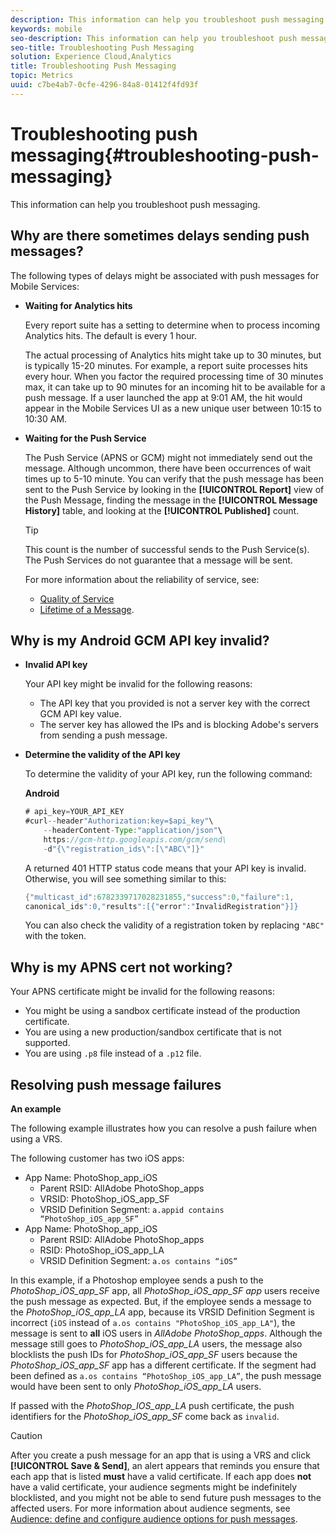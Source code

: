 ```yaml
---
description: This information can help you troubleshoot push messaging.
keywords: mobile
seo-description: This information can help you troubleshoot push messaging.
seo-title: Troubleshooting Push Messaging
solution: Experience Cloud,Analytics
title: Troubleshooting Push Messaging
topic: Metrics
uuid: c7be4ab7-0cfe-4296-84a8-01412f4fd93f
---
```


# Troubleshooting push messaging{#troubleshooting-push-messaging}

This information can help you troubleshoot push messaging.

## Why are there sometimes delays sending push messages?

The following types of delays might be associated with push messages for Mobile Services:

* **Waiting for Analytics hits**
  
  Every report suite has a setting to determine when to process incoming Analytics hits. The default is every 1 hour. 
  
    The actual processing of Analytics hits might take up to 30 minutes, but is typically 15-20 minutes. For example, a report suite processes hits every hour. When you factor the required processing time of 30 minutes max, it can take up to 90 minutes for an incoming hit to be available for a push message. If a user launched the app at 9:01 AM, the hit would appear in the Mobile Services UI as a new unique user between 10:15 to 10:30 AM.  

* **Waiting for the Push Service** 
  
  The Push Service (APNS or GCM) might not immediately send out the message. Although uncommon, there have been occurrences of wait times up to 5-10 minute. You can verify that the push message has been sent to the Push Service by looking in the **[!UICONTROL Report]** view of the Push Message, finding the message in the **[!UICONTROL Message History]** table, and looking at the **[!UICONTROL Published]** count. 
  
  >[!TIP]
  >
  >This count is the number of successful sends to the Push Service(s). The Push Services do not guarantee that a message will be sent. 

  For more information about the reliability of service, see:

  * [Quality of Service](https://developer.apple.com/library/content/documentation/NetworkingInternet/Conceptual/RemoteNotificationsPG/APNSOverview.html#//apple_ref/doc/uid/TP40008194-CH8-SW5l) 
  * [Lifetime of a Message](https://developers.google.com/cloud-messaging/concept-options#lifetime).

## Why is my Android GCM API key invalid?

* **Invalid API key**
  
  Your API key might be invalid for the following reasons: 
  
  * The API key that you provided is not a server key with the correct GCM API key value.
  * The server key has allowed the IPs and is blocking Adobe's servers from sending a push message. 
  
* **Determine the validity of the API key**
  
    To determine the validity of your API key, run the following command: 

    **Android** 

    ```java
    # api_key=YOUR_API_KEY
    #curl--header"Authorization:key=$api_key"\
        --headerContent-Type:"application/json"\ 
        https://gcm-http.googleapis.com/gcm/send\
        -d"{\"registration_ids\":[\"ABC\"]}"
    ```

    A returned 401 HTTP status code means that your API key is invalid. Otherwise, you will see something similar to this: 

    ```java
    {"multicast_id":6782339717028231855,"success":0,"failure":1,
    canonical_ids":0,"results":[{"error":"InvalidRegistration"}]}
    ```

  You can also check the validity of a registration token by replacing `"ABC"` with the token.

## Why is my APNS cert not working?

Your APNS certificate might be invalid for the following reasons:
  
* You might be using a sandbox certificate instead of the production certificate.  
* You are using a new production/sandbox certificate that is not supported.  
* You are using `.p8` file instead of a `.p12` file.

## Resolving push message failures

**An example**
  
The following example illustrates how you can resolve a push failure when using a VRS. 
  
The following customer has two iOS apps:

* App Name: PhotoShop_app_iOS
  * Parent RSID: AllAdobe PhotoShop_apps
  * VRSID: PhotoShop_iOS_app_SF
  * VRSID Definition Segment: `a.appid contains “PhotoShop_iOS_app_SF”`
* App Name: PhotoShop_app_iOS 
  * Parent RSID: AllAdobe PhotoShop_apps  
  * RSID: PhotoShop_iOS_app_LA 
  * VRSID Definition Segment: `a.os contains “iOS”`

In this example, if a Photoshop employee sends a push to the *PhotoShop_iOS_app_SF* app, all *PhotoShop_iOS_app_SF app* users receive the push message as expected. But, if the employee sends a message to the *PhotoShop_iOS_app_LA* app, because its VRSID Definition Segment is incorrect (`iOS` instead of `a.os contains "PhotoShop_iOS_app_LA"`), the message is sent to **all** iOS users in *AllAdobe PhotoShop_apps*. Although the message still goes to *PhotoShop_iOS_app_LA* users, the message also blocklists the push IDs for *PhotoShop_iOS_app_SF* users because the *PhotoShop_iOS_app_SF* app has a different certificate. If the segment had been defined as `a.os contains “PhotoShop_iOS_app_LA”`, the push message would have been sent to only *PhotoShop_iOS_app_LA* users. 
  
If passed with the *PhotoShop_IOS_app_LA* push certificate, the push identifiers for the *PhotoShop_iOS_app_SF* come back as `invalid`.
  
>[!CAUTION]
>
>After you create a push message for an app that is using a VRS and click **[!UICONTROL Save & Send]**, an alert appears that reminds you ensure that each app that is listed **must** have a valid certificate. If each app does **not** have a valid certificate, your audience segments might be indefinitely blocklisted, and you might not be able to send future push messages to the affected users. For more information about audience segments, see [Audience: define and configure audience options for push messages](/help/using/in-app-messaging/t-create-push-message/c-audience-push-message.md). 
